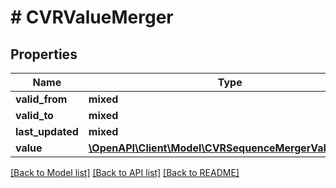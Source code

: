 # # CVRValueMerger

## Properties

Name | Type | Description | Notes
------------ | ------------- | ------------- | -------------
**valid_from** | **mixed** |  | [optional]
**valid_to** | **mixed** |  | [optional]
**last_updated** | **mixed** |  | [optional]
**value** | [**\OpenAPI\Client\Model\CVRSequenceMergerValuesEnum**](CVRSequenceMergerValuesEnum.md) |  |

[[Back to Model list]](../../README.md#models) [[Back to API list]](../../README.md#endpoints) [[Back to README]](../../README.md)
